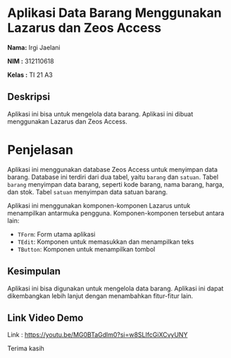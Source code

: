 # Aplikasi Data Barang Menggunakan Lazarus dan Zeos Access

**Nama:** Irgi Jaelani

**NIM  :** 312110618

**Kelas  :** TI 21 A3

## Deskripsi
Aplikasi ini bisa untuk mengelola data barang. Aplikasi ini dibuat menggunakan Lazarus dan Zeos Access.

# Penjelasan

Aplikasi ini menggunakan database Zeos Access untuk menyimpan data barang. Database ini terdiri dari dua tabel, yaitu `barang` dan `satuan`. Tabel `barang` menyimpan data barang, seperti kode barang, nama barang, harga, dan stok. Tabel `satuan` menyimpan data satuan barang.

Aplikasi ini menggunakan komponen-komponen Lazarus untuk menampilkan antarmuka pengguna. Komponen-komponen tersebut antara lain:

* `TForm`: Form utama aplikasi
* `TEdit`: Komponen untuk memasukkan dan menampilkan teks
* `TButton`: Komponen untuk menampilkan tombol


## Kesimpulan

Aplikasi ini bisa digunakan untuk mengelola data barang. Aplikasi ini dapat dikembangkan lebih lanjut dengan menambahkan fitur-fitur lain.

## Link Video Demo
Link : https://youtu.be/MG0BTaGdlm0?si=w8SLIfcGiXCvyUNY

Terima kasih

